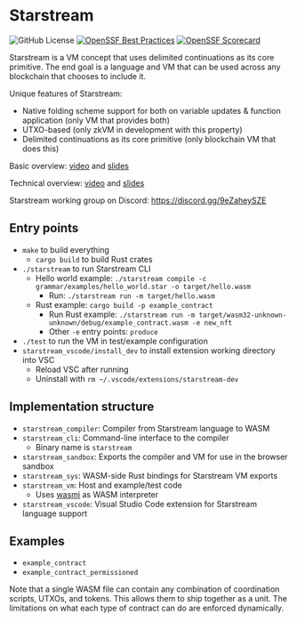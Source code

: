 # Starstream

![GitHub License](https://img.shields.io/github/license/PaimaStudios/Starstream)
[![OpenSSF Best Practices](https://bestpractices.coreinfrastructure.org/projects/:project-id/badge)](https://bestpractices.coreinfrastructure.org/projects/:project-id)
[![OpenSSF Scorecard](https://api.scorecard.dev/projects/github.com/:user/:repo/badge)](https://scorecard.dev/viewer/?uri=github.com/:user/:repo)

Starstream is a VM concept that uses delimited continuations as its core primitive.
The end goal is a language and VM that can be used across any blockchain that chooses to include it.

Unique features of Starstream:

* Native folding scheme support for both on variable updates & function application (only VM that provides both)
* UTXO-based (only zkVM in development with this property)
* Delimited continuations as its core primitive (only blockchain VM that does this)

Basic overview: [video](https://www.youtube.com/watch?v=zzk-hVfNW1A) and [slides](https://docs.google.com/presentation/d/1_o9lHQJqFQtUOJovLLBF7E--C73ikaRDpPurZPt1-q8/edit)

Technical overview: [video](https://www.youtube.com/watch?v=qjoSF7EV0BQ) and [slides](https://docs.google.com/presentation/d/127mS6K3XBkWJOmctxfDi2HrSQl3Zbr3JBBwWay9xHGo/edit)

Starstream working group on Discord: https://discord.gg/9eZaheySZE

## Entry points

* `make` to build everything
    * `cargo build` to build Rust crates
* `./starstream` to run Starstream CLI
    * Hello world example: `./starstream compile -c grammar/examples/hello_world.star -o target/hello.wasm`
        * Run: `./starstream run -m target/hello.wasm`
    * Rust example: `cargo build -p example_contract`
        * Run Rust example: `./starstream run -m target/wasm32-unknown-unknown/debug/example_contract.wasm -e new_nft`
        * Other `-e` entry points: `produce`
* `./test` to run the VM in test/example configuration
* `starstream_vscode/install_dev` to install extension working directory into VSC
    * Reload VSC after running
    * Uninstall with `rm ~/.vscode/extensions/starstream-dev`

## Implementation structure

* `starstream_compiler`: Compiler from Starstream language to WASM
* `starstream_cli`: Command-line interface to the compiler
    * Binary name is `starstream`
* `starstream_sandbox`: Exports the compiler and VM for use in the browser sandbox
* `starstream_sys`: WASM-side Rust bindings for Starstream VM exports
* `starstream_vm`: Host and example/test code
    * Uses [wasmi](https://docs.rs/wasmi/0.31.2/wasmi/) as WASM interpreter
* `starstream_vscode`: Visual Studio Code extension for Starstream language support

## Examples

* `example_contract`
* `example_contract_permissioned`

Note that a single WASM file can contain any combination of coordination scripts, UTXOs, and tokens. This allows them to ship together as a unit. The limitations on what each type of contract can do are enforced dynamically.
